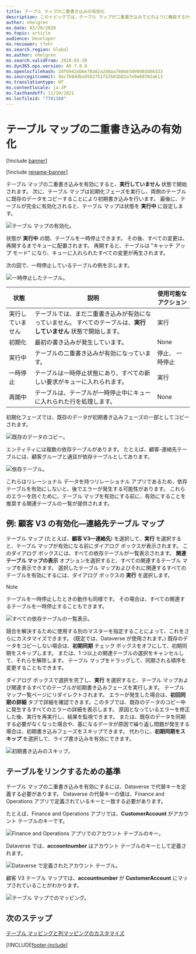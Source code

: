```yaml
---
title: テーブル マップの二重書き込みの有効化
description: このトピックでは、テーブル マップが二重書き込みでどのように機能するかついて説明します。
author: nhelgren
ms.date: 03/20/2020
ms.topic: article
audience: Developer
ms.reviewer: tfehr
ms.search.region: Global
ms.author: nhelgren
ms.search.validFrom: 2020-03-20
ms.dyn365.ops.version: AX 7.0.0
ms.openlocfilehash: 2df6942ab6e78a82a2d8aa760de349898dd66333
ms.sourcegitcommit: 9acfb9ddba9582751f53501b82a7e9e60702a613
ms.translationtype: HT
ms.contentlocale: ja-JP
ms.lasthandoff: 11/10/2021
ms.locfileid: "7781160"
---
```

# <a name="enable-table-maps-for-dual-write"></a>テーブル マップの二重書き込みの有効化

[!include [banner](../../includes/banner.md)]

[!include [rename-banner](~/includes/cc-data-platform-banner.md)]

テーブル マップの二重書き込みを有効にすると、**実行していません** 状態で開始されます。 次に、テーブル マップは初期化フェーズを実行し、両側のテーブルに既存のデータをコピーすることにより初期書き込みを行います。 最後に、テーブルが完全に有効化されると、テーブル マップは状態を **実行中** に設定します。

![テーブル マップの有効化。](media/enabling-entity-map.png)

状態が **実行中** の間、テーブルを一時停止できます。 その後、すべての変更は、再開するまでキューに配置されます。 再開すると、テーブルは "キャッチ アップ モード" になり、キューに入れられたすべての変更が再生されます。

次の図で、一時停止しているテーブルの例を示します。

![一時停止したテーブル。](media/stop-pause-entity.png)

| 状態 | 説明 | 使用可能なアクション |
|---|---|---|
| 実行していません | テーブルでは、まだ二重書き込みが有効になっていません。 すべてのテーブルは、**実行していません** 状態で開始します。 | 実行 |
| 初期化 | 最初の書き込みが発生しています。 | None |
| 実行中 | テーブルの二重書き込みが有効になっています。 | 停止、 一時停止 |
| 一時停止 | テーブルは一時停止状態にあり、すべての新しい要求がキューに入れられます。 | 実行 |
| 再開中 | テーブルは、テーブルが一時停止中にキューに入れられた行を処理します。 | None |

初期化フェーズでは、既存のデータが初期書き込みフェーズの一部としてコピーされます。

![既存のデータのコピー。](media/initial-write-phase.png)

エンティティには複数の依存テーブルがあります。 たとえば、顧客-連絡先テーブルには、顧客グループと通貨が依存テーブルとしてあります。

![依存テーブル。](media/dependent-or-related-entities.png)

これらはリレーショナル データを持つリレーショナル アプリであるため、依存テーブルを有効にしないと、後でエラーが発生する可能性があります。 これらのエラーを防ぐために、テーブル マップを有効にする前に、有効にすることを推奨する関連テーブルの一覧が提供されます。

## <a name="example-enabling-the-customers-v3contacts-table-map"></a><a id="enable-table-map"></a> 例: 顧客 V3 の有効化—連絡先テーブル マップ

テーブル マップ (たとえば、**顧客 V3—連絡先**) を選択して、**実行** を選択すると、テーブル マップが有効になる前にダイアログ ボックスが表示されます。 このダイアログ ボックスには、すべての依存テーブルが一覧表示されます。 **関連テーブル マップの表示** オプションを選択すると、すべての関連するテーブル マップを表示できます。 選択したテーブル マップおよびそれに関連するすべてのテーブルを有効にするには、ダイアログ ボックスの **実行** を選択します。

> [!NOTE]
> テーブルを一時停止したときの動作も同様です。 その場合は、すべての関連するテーブルを一時停止することもできます。

![すべての依存テーブルの一覧表示。](media/related-entity-maps.png)

競合を解決するために使用する別のマスターを指定することによって、これをさらにカスタマイズできます。 (既定では、Dataverse が使用されます。) 既存のデータをコピーしない場合は、**初期同期** チェック ボックスをオフにして、初期同期をスキップします。 または、1 つ以上の関連テーブルの選択をキャンセルして、それらを解除します。 テーブル マップをドラッグして、同期される順序を変更することもできます。

ダイアログ ボックスで選択を完了し、**実行** を選択すると、テーブル マップおよび関連するすべてのテーブルが初期書き込みフェーズを実行します。 テーブル マップ一覧ページにリダイレクトされます。 エラーが発生した場合は、**初回同期の詳細** タブで詳細を確認できます。このタブでは、既存のデータのコピー中に発生するすべてのエラーの詳細を表示します。 原因となっているエラーを修正した後、実行を再実行し、結果を監視できます。 または、既存のデータを同期する必要がなくなった場合や、基になるデータが原因で繰り返し問題が発生する場合は、初期書き込みフェーズをスキップできます。 代わりに、**初期同期をスキップ** を選択して、ライブ書き込みを有効にできます。

![初期書き込みのスキップ。](media/skip-initial-writes.png)

## <a name="criteria-for-linking-tables"></a><a id="criteria-for-linking"></a> テーブルをリンクするための基準

テーブル マップの二重書き込みを有効にするには、Dataverse で代替キーを定義する必要があります。 Dataverse の代替キーの値は、Finance and Operations アプリで定義されているキーと一致する必要があります。

たとえば、Finance and Operations アプリでは、**CustomerAccount** がアカウント テーブルのキーです。

![Finance and Operations アプリでのアカウント テーブルのキー。](media/define-alternative-key.png)

Dataverse では、**accountnumber** はアカウント テーブルのキーとして定義されます。

![Dataverse で定義されたアカウント テーブル。](media/define-account-entity.png)

顧客 V3 テーブル マップでは、**accountnumber** が **CustomerAccount** にマップされていることがわかります。

![テーブル マップでのマッピング。](media/mapped-to-entity-map.png)

## <a name="next-steps"></a>次のステップ

[テーブル マッピングと列マッピングのカスタマイズ](customizing-mappings.md)


[!INCLUDE[footer-include](../../../../includes/footer-banner.md)]